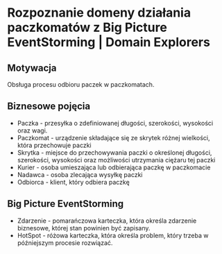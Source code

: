 # Rozpoznanie domeny działania paczkomatów z Big Picture EventStorming | Domain Explorers

## Motywacja
Obsługa procesu odbioru paczek w paczkomatach. 

## Biznesowe pojęcia
- Paczka - przesyłka o zdefiniowanej długości, szerokości, wysokości oraz wagi.
- Paczkomat - urządzenie składające się ze skrytek różnej wielkości, która przechowuje paczki
- Skrytka - miejsce do przechowywania paczki o określonej długości, szerokości, wysokości oraz możliwości utrzymania ciężaru tej paczki
- Kurier - osoba umieszająca lub odbierająca paczkę w paczkomacie
- Nadawca - osoba zlecająca wysyłkę paczki
- Odbiorca - klient, który odbiera paczkę

## Big Picture EventStorming
- Zdarzenie - pomarańczowa karteczka, która określa zdarzenie biznesowe, której stan powinien być zapisany.
- HotSpot - różowa karteczka, która określa problem, który trzeba w późniejszym procesie rozwiązać.

